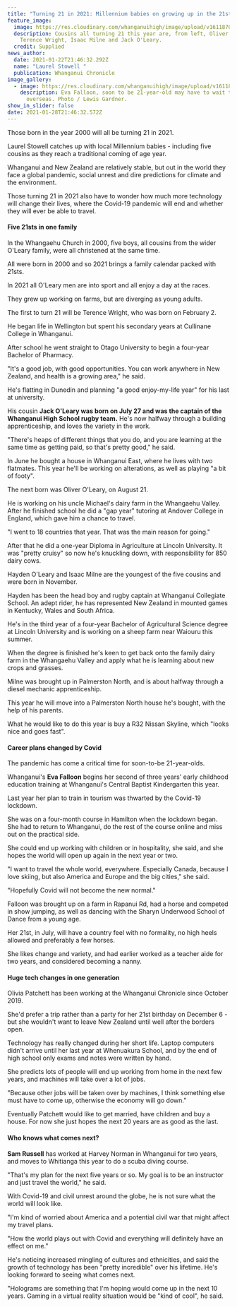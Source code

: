```yaml
---
title: "Turning 21 in 2021: Millennium babies on growing up in the 21st century"
feature_image:
  image: https://res.cloudinary.com/whanganuihigh/image/upload/v1611870489/News/Jack_O_Leary._chron_23.1.21.jpg
  description: Cousins all turning 21 this year are, from left, Oliver O'Leary,
    Terence Wright, Isaac Milne and Jack O'Leary.
  credit: Supplied
news_author:
  date: 2021-01-22T21:46:32.292Z
  name: "Laurel Stowell "
  publication: Whanganui Chronicle
image_gallery:
  - image: https://res.cloudinary.com/whanganuihigh/image/upload/v1611870756/News/Eva_Falloon._chron_23.1.21.jpg
    description: Eva Falloon, soon to be 21-year-old may have to wait to travel
      overseas. Photo / Lewis Gardner.
show_in_slider: false
date: 2021-01-28T21:46:32.572Z
---
```

Those born in the year 2000 will all be turning 21 in 2021.

Laurel Stowell catches up with local Millennium babies - including five cousins as they reach a traditional coming of age year.

Whanganui and New Zealand are relatively stable, but out in the world they face a global pandemic, social unrest and dire predictions for climate and the environment.

Those turning 21 in 2021 also have to wonder how much more technology will change their lives, where the Covid-19 pandemic will end and whether they will ever be able to travel.

#### Five 21sts in one family

In the Whangaehu Church in 2000, five boys, all cousins from the wider O'Leary family, were all christened at the same time.

All were born in 2000 and so 2021 brings a family calendar packed with 21sts.

In 2021 all O'Leary men are into sport and all enjoy a day at the races.

They grew up working on farms, but are diverging as young adults.

The first to turn 21 will be Terence Wright, who was born on February 2.

He began life in Wellington but spent his secondary years at Cullinane College in Whanganui.

After school he went straight to Otago University to begin a four-year Bachelor of Pharmacy.

"It's a good job, with good opportunities. You can work anywhere in New Zealand, and health is a growing area," he said.

He's flatting in Dunedin and planning "a good enjoy-my-life year" for his last at university.

His cousin **Jack O'Leary was born on July 27 and was the captain of the Whanganui High School rugby team.** He's now halfway through a building apprenticeship, and loves the variety in the work.

"There's heaps of different things that you do, and you are learning at the same time as getting paid, so that's pretty good," he said.

In June he bought a house in Whanganui East, where he lives with two flatmates. This year he'll be working on alterations, as well as playing "a bit of footy".

The next born was Oliver O'Leary, on August 21.

He is working on his uncle Michael's dairy farm in the Whangaehu Valley. After he finished school he did a "gap year" tutoring at Andover College in England, which gave him a chance to travel.

"I went to 18 countries that year. That was the main reason for going."

After that he did a one-year Diploma in Agriculture at Lincoln University. It was "pretty cruisy" so now he's knuckling down, with responsibility for 850 dairy cows.

Hayden O'Leary and Isaac Milne are the youngest of the five cousins and were born in November.

Hayden has been the head boy and rugby captain at Whanganui Collegiate School. An adept rider, he has represented New Zealand in mounted games in Kentucky, Wales and South Africa.

He's in the third year of a four-year Bachelor of Agricultural Science degree at Lincoln University and is working on a sheep farm near Waiouru this summer.

When the degree is finished he's keen to get back onto the family dairy farm in the Whangaehu Valley and apply what he is learning about new crops and grasses.

Milne was brought up in Palmerston North, and is about halfway through a diesel mechanic apprenticeship.

This year he will move into a Palmerston North house he's bought, with the help of his parents.

What he would like to do this year is buy a R32 Nissan Skyline, which "looks nice and goes fast".

#### Career plans changed by Covid

The pandemic has come a critical time for soon-to-be 21-year-olds.

Whanganui's **Eva Falloon** begins her second of three years' early childhood education training at Whanganui's Central Baptist Kindergarten this year.

Last year her plan to train in tourism was thwarted by the Covid-19 lockdown.

She was on a four-month course in Hamilton when the lockdown began. She had to return to Whanganui, do the rest of the course online and miss out on the practical side.

She could end up working with children or in hospitality, she said, and she hopes the world will open up again in the next year or two.

"I want to travel the whole world, everywhere. Especially Canada, because I love skiing, but also America and Europe and the big cities," she said.

"Hopefully Covid will not become the new normal."

Falloon was brought up on a farm in Rapanui Rd, had a horse and competed in show jumping, as well as dancing with the Sharyn Underwood School of Dance from a young age.

Her 21st, in July, will have a country feel with no formality, no high heels allowed and preferably a few horses.

She likes change and variety, and had earlier worked as a teacher aide for two years, and considered becoming a nanny.

#### Huge tech changes in one generation

Olivia Patchett has been working at the Whanganui Chronicle since October 2019.

She'd prefer a trip rather than a party for her 21st birthday on December 6 - but she wouldn't want to leave New Zealand until well after the borders open.

Technology has really changed during her short life. Laptop computers didn't arrive until her last year at Whenuakura School, and by the end of high school only exams and notes were written by hand.

She predicts lots of people will end up working from home in the next few years, and machines will take over a lot of jobs.

"Because other jobs will be taken over by machines, I think something else must have to come up, otherwise the economy will go down."

Eventually Patchett would like to get married, have children and buy a house. For now she just hopes the next 20 years are as good as the last.

#### Who knows what comes next?

**Sam Russell** has worked at Harvey Norman in Whanganui for two years, and moves to Whitianga this year to do a scuba diving course.

"That's my plan for the next five years or so. My goal is to be an instructor and just travel the world," he said.

With Covid-19 and civil unrest around the globe, he is not sure what the world will look like.

"I'm kind of worried about America and a potential civil war that might affect my travel plans.

"How the world plays out with Covid and everything will definitely have an effect on me."

He's noticing increased mingling of cultures and ethnicities, and said the growth of technology has been "pretty incredible" over his lifetime. He's looking forward to seeing what comes next.

"Holograms are something that I'm hoping would come up in the next 10 years. Gaming in a virtual reality situation would be "kind of cool", he said.
